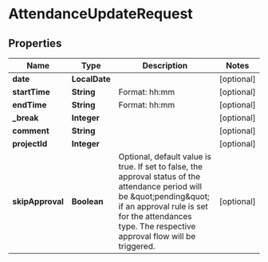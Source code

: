 

# AttendanceUpdateRequest


## Properties

| Name | Type | Description | Notes |
|------------ | ------------- | ------------- | -------------|
|**date** | **LocalDate** |  |  [optional] |
|**startTime** | **String** | Format: hh:mm |  [optional] |
|**endTime** | **String** | Format: hh:mm |  [optional] |
|**_break** | **Integer** |  |  [optional] |
|**comment** | **String** |  |  [optional] |
|**projectId** | **Integer** |  |  [optional] |
|**skipApproval** | **Boolean** | Optional, default value is true. If set to false, the approval status of the attendance period will be \&quot;pending\&quot; if an approval rule is set for the attendances type. The respective approval flow will be triggered. |  [optional] |



